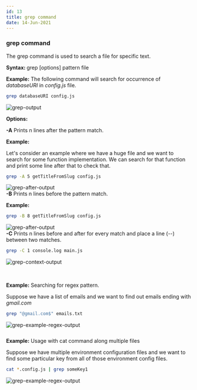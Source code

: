 ```yaml
---
id: 13
title: grep command
date: 14-Jun-2021
---
```


### grep command

The grep command is used to search a file for specific text.

<p class="lc-paragraph">
<strong>Syntax:&nbsp;</strong>grep [options] pattern file
</p>

<p class="lc-paragraph">
<strong>Example:</strong> The following command will search for occurrence of <i>databaseURI</i> in <i>config.js</i> file.
</p>

```bash
grep databaseURI config.js
```

<img class='lc-img' src='https://user-images.githubusercontent.com/43666833/173628514-5a6f7603-688d-4f26-9a65-f8334a1647ee.png' alt='grep-output' >

<p class="lc-paragraph"><strong>Options:</strong></p>

<div class="command-option">
    <strong>-A</strong>
    <span>Prints n lines after the pattern match.</span>
</div>

**Example:**

Let's consider an example where we have a huge file and we want to search for some function implementation. We can search for that function and print some line after that to check that.

```bash
grep -A 5 getTitleFromSlug config.js
```

<img class='lc-img' src='https://user-images.githubusercontent.com/43666833/173631253-4f418f5f-0d3c-496f-b1b9-d55985fea918.png' alt='grep-after-output'>

<div class="command-option">
    <strong>-B</strong>
    <span>Prints n lines before the pattern match.</span>
</div>

**Example:**

```bash
grep -B 8 getTitleFromSlug config.js
```

<img class='lc-img' src='https://user-images.githubusercontent.com/43666833/173631663-86c1897b-29f9-40fa-bfc4-90bd9d2e6c24.png' alt='grep-after-output'>

<div class="command-option">
    <strong>-C</strong>
    <span>Prints n lines before and after for every match and place a line (--) between two matches.</span>
</div>

```bash
grep -C 1 console.log main.js
```

<img class='lc-img' src='https://user-images.githubusercontent.com/43666833/173632724-aaaa6a21-e9de-4a16-a476-dc396dcd0dd0.png' alt='grep-context-output'>

<div style="height:32px"></div>

**Example:** Searching for regex pattern.

Suppose we have a list of emails and we want to find out emails ending with _gmail.com_

```bash
grep "@gmail.com$" emails.txt
```

<img class='lc-img' src='https://user-images.githubusercontent.com/43666833/173637744-c751a133-32f2-4342-afc9-a45c9650bf62.png' alt='grep-example-regex-output'>

<div style="height:12px"></div>

**Example:** Usage with cat command along multiple files

Suppose we have multiple environment configuration files and we want to find some particular key from all of those environment config files.

```bash
cat *.config.js | grep someKey1
```

<img class='lc-img' src='https://user-images.githubusercontent.com/43666833/172661268-6e5a360b-eee7-40ce-aacd-a3ba0942f8a2.png' alt='grep-example-regex-output'>
